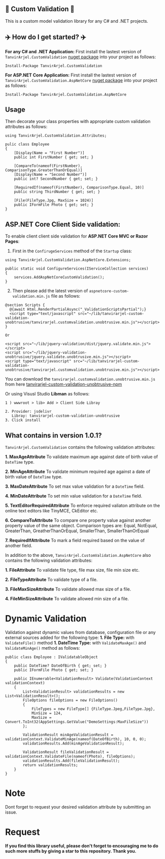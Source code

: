 ## 👑 Custom Validation 👑
This is a custom model validation library for any C# and .NET projects.
 
## ✈️ How do I get started? ✈️

**For any C# and .NET Application:** First install the lastest version of `TanvirArjel.CustomValidation` [nuget package](https://www.nuget.org/packages/TanvirArjel.CustomValidation/) into your project as follows:
 
    Install-Package TanvirArjel.CustomValidation
    
**For ASP.NET Core Application:** First install the lastest version of `TanvirArjel.CustomValidation.AspNetCore` [nuget package](https://www.nuget.org/packages/TanvirArjel.CustomValidation.AspNetCore/) into your project as follows:
 
    Install-Package TanvirArjel.CustomValidation.AspNetCore
 
## Usage   
 Then decorate your class properties with appropriate custom validation attributes as follows:
 
    using TanvirArjel.CustomValidation.Attributes;
    
    pulic class Employee
    {
        [Display(Name = "First Number")]
        public int FirstNumber { get; set; }

        [CompareTo(nameof(FirstNumber), ComparisonType.GreaterThanOrEqual)]
        [Display(Name = "Second Number")]
        public int? SecondNumber { get; set; }
        
        [RequiredIf(nameof(FirstNumber), ComparisonType.Equal, 10)]
        public string ThirdNumber { get; set; }
        
        [File(FileType.Jpg, MaxSize = 1024)]
        public IFormFile Photo { get; set; }
    }
        
  ## ASP.NET Core Client Side validation:
  
  To enable client client side validation for **ASP.NET Core MVC or Razor Pages**:
  
  1. First in the `ConfirugeServices` method of the `Startup` class:
  
    using TanvirArjel.CustomValidation.AspNetCore.Extensions;
    
    public static void ConfigureServices(IServiceCollection services)
    {
        services.AddAspNetCoreCustomValidation();
    }
   
  2. Then please add the latest version of `aspnetcore-custom-validation.min.js` file as follows:
  
    @section Scripts {
      @{await Html.RenderPartialAsync("_ValidationScriptsPartial");}
      <script type="text/javascript" src="~/lib/tanvirarjel-custom-validation-unobtrusive/tanvirarjel.customvalidation.unobtrusive.min.js"></script>
    }
    
    Or
    
    <script src="~/lib/jquery-validation/dist/jquery.validate.min.js"></script>
    <script src="~/lib/jquery-validation-unobtrusive/jquery.validate.unobtrusive.min.js"></script>
    <script type="text/javascript" src="~/lib/tanvirarjel-custom-validation-unobtrusive/tanvirarjel.customvalidation.unobtrusive.min.js"></script>
    
You can download the `tanvirarjel.customvalidation.unobtrusive.min.js` from here [tanvirarjel-custom-validation-unobtrusive-npm](https://www.npmjs.com/package/tanvirarjel-custom-validation-unobtrusive)

Or using Visusl Studio **Libman** as follows:

    1 ) wwwroot > lib> Add > Client Side Libray

    2. Provider: jsdelivr
       Libray: tanvirarjel-custom-validation-unobtrusive
    3. Click install
  
        
  ## What contains in version 1.0.1?
  
  `TanvirArjel.CustomValidation` contains the following validation attributes:
     
  **1. MaxAgeAttribute**
       To validate maximum age against date of birth value of `DateTime` type.
       
  **2. MinAgeAttribute**
       To validate minimum required age against a date of birth value of `DateTime` type.
       
  **3. MaxDateAttribute**
       To set max value validation for a `DateTime` field.
       
  **4. MinDateAttribute**
       To set min value validation for a `DateTime` field.
       
  **5. TextEditorRequiredAttribute**
       To enforce required valiaton attribute on the online text editors like TinyMCE, CkEditor etc.
       
  **6. CompareToAttribute**
       To compare one property value against another property value of the same object. Comparison types are: Equal, NotEqual, GreaterThan, GreatherThanOrEqual, SmallerThan, SmallerThanOrEqual
       
   **7. RequiredIfAttribute**
       To mark a field required based on the value of another field.
       
  In addition to the above, `TanvirArjel.CustomValidation.AspNetCore` also contains the following validation attributes:
  
  **1. FileAttribute**
       To validate file type, file max size, file min size etc.
  
  **2. FileTypeAttribute**
       To validate type of a file.
  
  **3. FileMaxSizeAttribute**
       To validate allowed max size of a file.
       
  **4. FileMinSizeAttribute**
       To validate allowed min size of a file.
       
   # Dynamic Validation
   Validation against dynamic values from database, configuration file or any external sources added for the following type:
    **1. File Type:** with `ValidateFile()` method
    **1. DateTime Type:** with `ValidateMaxAge()` and `ValidateMinAge()` method as follows:
    
    public class Employee : IValidatableObject
    {
        public DateTime? DateOfBirth { get; set; }
        public IFormFile Photo { get; set; }

        public IEnumerable<ValidationResult> Validate(ValidationContext validationContext)
        {
            List<ValidationResult> validationResults = new List<ValidationResult>();
            FileOptions fileOptions = new FileOptions()
            {
                FileTypes = new FileType[] {FileType.Jpeg,FileType.Jpg},
                MinSize = 124,
                MaxSize = Convert.ToInt32(AppSettings.GetValue("DemoSettings:MaxFileSize"))
            };

            ValidationResult minAgeValidationResult = validationContext.ValidateMinAge(nameof(DateOfBirth), 10, 0, 0);
            validationResults.Add(minAgeValidationResult);
            
            ValidationResult fileValidationResult = validationContext.ValidateFile(nameof(Photo), fileOptions);
            validationResults.Add(fileValidationResult);
            return validationResults;
        }
    }
     
# Note
   
Dont forget to request your desired validation  attribute by submitting an issue.
   
# Request

**If you find this library useful, please don't forget to encouraging me to do such more stuffs by giving a star to this repository. Thank you.**
